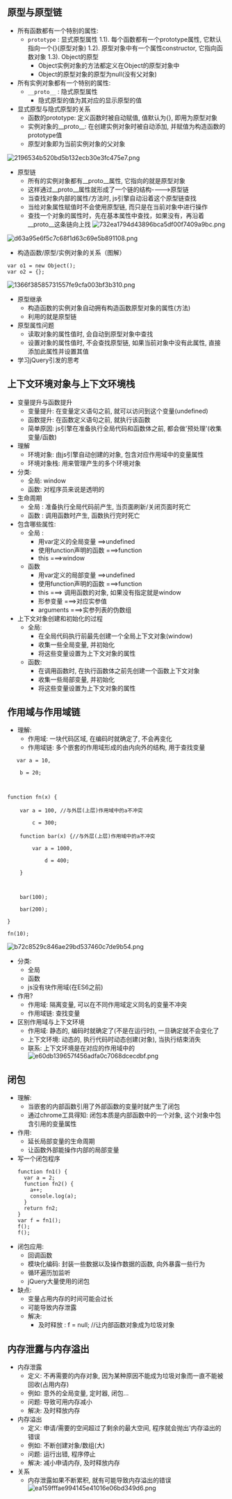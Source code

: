 ## 原型与原型链
* 所有函数都有一个特别的属性:
  * `prototype` : 显式原型属性
      1.1). 每个函数都有一个prototype属性, 它默认指向一个{}(原型对象)
      1.2). 原型对象中有一个属性constructor, 它指向函数对象
      1.3). Object的原型
    * Object实例对象的方法都定义在Object的原型对象中
    * Object的原型对象的原型为null(没有父对象)
* 所有实例对象都有一个特别的属性:
  * `__proto__` : 隐式原型属性
    *  隐式原型的值为其对应的显示原型的值
* 显式原型与隐式原型的关系
  * 函数的prototype: 定义函数时被自动赋值, 值默认为{}, 即用为原型对象
  * 实例对象的__proto__: 在创建实例对象时被自动添加, 并赋值为构造函数的prototype值
  * 原型对象即为当前实例对象的父对象

![2196534b520bd5b132ecb30e3fc475e7.png](evernotecid://CEB7F35F-CF96-4521-B417-9D3060DC64F6/appyinxiangcom/25551795/ENResource/p16)


* 原型链
  * 所有的实例对象都有__proto__属性, 它指向的就是原型对象
  * 这样通过__proto__属性就形成了一个链的结构---->原型链
  * 当查找对象内部的属性/方法时, js引擎自动沿着这个原型链查找
  * 当给对象属性赋值时不会使用原型链, 而只是在当前对象中进行操作
  * 查找一个对象的属性时，先在基本属性中查找，如果没有，再沿着__proto__这条链向上找
![732ea1794d43896bca5df00f7409a9bc.png](evernotecid://CEB7F35F-CF96-4521-B417-9D3060DC64F6/appyinxiangcom/25551795/ENResource/p18)

![d63a95e6f5c7c68f1d63c69e5b891108.png](evernotecid://CEB7F35F-CF96-4521-B417-9D3060DC64F6/appyinxiangcom/25551795/ENResource/p17)
* 构造函数/原型/实例对象的关系（图解）
```
var o1 = new Object();
var o2 = {};
```
![1366f38585731557fe9cfa003bf3b310.png](evernotecid://CEB7F35F-CF96-4521-B417-9D3060DC64F6/appyinxiangcom/25551795/ENResource/p22)

* 原型继承
    * 构造函数的实例对象自动拥有构造函数原型对象的属性(方法)
    * 利用的就是原型链
* 原型属性问题
    * 读取对象的属性值时, 会自动到原型对象中查找
    * 设置对象的属性值时, 不会查找原型链, 如果当前对象中没有此属性, 
直接添加此属性并设置其值
* 学习jQuery引发的思考

## 上下文环境对象与上下文环境栈
* 变量提升与函数提升
  * 变量提升: 在变量定义语句之前, 就可以访问到这个变量(undefined)
  * 函数提升: 在函数定义语句之前, 就执行该函数
  * 简单原因: js引擎在准备执行全局代码和函数体之前, 都会做'预处理'(收集变量/函数)
* 理解
  * 环境对象: 由js引擎自动创建的对象, 包含对应作用域中的变量属性
  * 环境对象栈: 用来管理产生的多个环境对象
* 分类:
  * 全局: window
  * 函数: 对程序员来说是透明的
* 生命周期
  * 全局 : 准备执行全局代码前产生, 当页面刷新/关闭页面时死亡
  * 函数 : 调用函数时产生, 函数执行完时死亡
* 包含哪些属性:
  * 全局 : 
    * 用var定义的全局变量  ==>undefined
    * 使用function声明的函数   ===>function
    * this   ===>window
  * 函数
    * 用var定义的局部变量  ==>undefined
    * 使用function声明的函数   ===>function
    * this   ===> 调用函数的对象, 如果没有指定就是window 
    * 形参变量   ===>对应实参值
    * arguments ===>实参列表的伪数组
* 上下文对象创建和初始化的过程
  * 全局:
    * 在全局代码执行前最先创建一个全局上下文对象(window)
    * 收集一些全局变量, 并初始化
    * 将这些变量设置为上下文对象的属性
  * 函数:
    * 在调用函数时, 在执行函数体之前先创建一个函数上下文对象
    * 收集一些局部变量, 并初始化
    * 将这些变量设置为上下文对象的属性
    
## 作用域与作用域链
* 理解:
  * 作用域: 一块代码区域, 在编码时就确定了, 不会再变化
  * 作用域链: 多个嵌套的作用域形成的由内向外的结构, 用于查找变量
```
   var a = 10,

    b = 20;



function fn(x) {

    var a = 100, //与外层(上层)作用域中的a不冲突

        c = 300;

    function bar(x) {//与外层(上层)作用域中的a不冲突

        var a = 1000,

            d = 400;

    }



    bar(100);

    bar(200);

}

fn(10);
```
![b72c8529c846ae29bd537460c7de9b54.png](evernotecid://CEB7F35F-CF96-4521-B417-9D3060DC64F6/appyinxiangcom/25551795/ENResource/p23)

* 分类:
  * 全局
  * 函数
  * js没有块作用域(在ES6之前)
* 作用?
  * 作用域: 隔离变量, 可以在不同作用域定义同名的变量不冲突
  * 作用域链: 查找变量
* 区别作用域与上下文环境
  * 作用域: 静态的, 编码时就确定了(不是在运行时), 一旦确定就不会变化了
  * 上下文环境: 动态的, 执行代码时动态创建(对象), 当执行结束消失
  * 联系: 上下文环境是在对应的作用域中的
  ![e60db139657f456adfa0c7068dcecdbf.png](evernotecid://CEB7F35F-CF96-4521-B417-9D3060DC64F6/appyinxiangcom/25551795/ENResource/p21)
  
## 闭包 
* 理解:
  * 当嵌套的内部函数引用了外部函数的变量时就产生了闭包
  * 通过chrome工具得知: 闭包本质是内部函数中的一个对象, 这个对象中包含引用的变量属性
* 作用:
  * 延长局部变量的生命周期
  * 让函数外部能操作内部的局部变量
* 写一个闭包程序
  ```
  function fn1() {
    var a = 2;
    function fn2() {
      a++;
      console.log(a);
    }
    return fn2;
  }
  var f = fn1();
  f();
  f();
  ```
* 闭包应用:
  * 回调函数
  * 模块化编码: 封装一些数据以及操作数据的函数, 向外暴露一些行为
  * 循环遍历加监听
  * jQuery大量使用的闭包
* 缺点:
  * 变量占用内存的时间可能会过长
  * 可能导致内存泄露
  * 解决:
    * 及时释放 : f = null; //让内部函数对象成为垃圾对象
## 内存泄露与内存溢出
* 内存泄露
  * 定义: 不再需要的内存对象, 因为某种原因不能成为垃圾对象而一直不能被回收(占用内存)
  * 例如: 意外的全局变量, 定时器, 闭包...
  * 问题: 导致可用内存减小
  * 解决: 及时释放内存
* 内存溢出
  * 定义: 申请/需要的空间超过了剩余的最大空间, 程序就会抛出'内存溢出的错误
  * 例如: 不断创建对象/数组(大)
  * 问题: 运行出错, 程序停止
  * 解决: 减小申请内存, 及时释放内存
* 关系
  * 内存泄露如果不断累积, 就有可能导致内存溢出的错误
  ![ea159fffae994145e41016e06bd349d6.png](evernotecid://CEB7F35F-CF96-4521-B417-9D3060DC64F6/appyinxiangcom/25551795/ENResource/p20)
  

